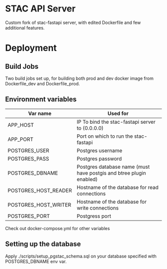 # STAC API Server

Custom fork of stac-fastapi server, with edited Dockerfile and few
additional features.

# Deployment

## Build Jobs

Two build jobs set up, for building both prod and dev docker image
from Dockerfile_dev and Dockerfile_prod.

## Environment variables

| Var name | Used for |
| --- | --- |
|APP_HOST| IP To bind the stac-fastapi server to (0.0.0.0) |
|APP_PORT| Port on which to run the stac-fastapi |
|POSTGRES_USER| Postgres username|
|POSTGRES_PASS| Postgres password|
|POSTGRES_DBNAME| Postgres database name (must have postgis and btree plugin enabled)|
|POSTGRES_HOST_READER| Hostname of the database for read connections|
|POSTGRES_HOST_WRITER| Hostname of the database for write connections|
|POSTGRES_PORT| Postgress port|

Check out docker-compose.yml for other variables
## Setting up the database

Apply ./scripts/setup_pgstac_schema.sql on your database specified with POSTGRES_DBNAME env var.

